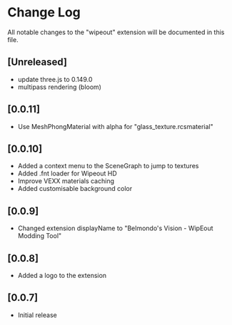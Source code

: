 # Change Log

All notable changes to the "wipeout" extension will be documented in this file.

## [Unreleased]

 - update three.js to 0.149.0
 - multipass rendering (bloom)
 
## [0.0.11]

 - Use MeshPhongMaterial with alpha for "glass_texture.rcsmaterial"

## [0.0.10]

 - Added a context menu to the SceneGraph to jump to textures
 - Added .fnt loader for Wipeout HD
 - Improve VEXX materials caching
 - Added customisable background color
 
## [0.0.9]

 - Changed extension displayName to "Belmondo's Vision - WipEout Modding Tool"

## [0.0.8]

 - Added a logo to the extension

## [0.0.7]

- Initial release
